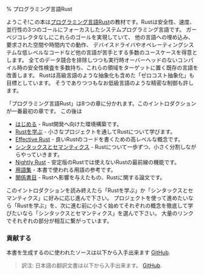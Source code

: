 % プログラミング言語Rust
<!-- % The Rust Programming Language -->

<!-- Welcome! This book will teach you about the [Rust Programming Language][rust]. -->
<!-- Rust is a systems programming language focused on three goals: safety, speed, -->
<!-- and concurrency. It maintains these goals without having a garbage collector, -->
<!-- making it a useful language for a number of use cases other languages aren’t -->
<!-- good at: embedding in other languages, programs with specific space and time -->
<!-- requirements, and writing low-level code, like device drivers and operating -->
<!-- systems. It improves on current languages targeting this space by having a -->
<!-- number of compile-time safety checks that produce no runtime overhead, while -->
<!-- eliminating all data races. Rust also aims to achieve ‘zero-cost abstractions’ -->
<!-- even though some of these abstractions feel like those of a high-level language. -->
<!-- Even then, Rust still allows precise control like a low-level language would. -->

ようこそ!この本は[プログラミング言語Rust][rust]の教材です。Rustは安全性、速度、並行性の3つのゴールにフォーカスしたシステムプログラミング言語です。
ガーベジコレクタなしにこれらのゴールを実現していて、 他の言語への埋め込み、要求された空間や時間内での動作、
デバイスドライバやオペレーティングシステムな低レベルなコードなど他の言語が苦手とする多数のユースケースを得意とします。
全てのデータ競合を排除しつつも実行時オーバーヘッドのないコンパイル時の安全性検査を多数持ち、これらの領域をターゲットに置く既存の言語を改善します。
Rustは高級言語のような抽象化も含めた「ゼロコスト抽象化」も目標としています。
そうでありつつもなお低級言語のような精密な制御も許します。

[rust]: https://www.rust-lang.org

<!-- “The Rust Programming Language” is split into eight sections. This introduction -->
<!-- is the first. After this: -->


「プログラミング言語Rust」は8つの章に分かれます。このイントロダクションが一番最初の章です。
この後は

<!-- * [Getting started][gs] - Set up your computer for Rust development. -->
<!-- * [Learn Rust][lr] - Learn Rust programming through small projects. -->
<!-- * [Effective Rust][er] - Higher-level concepts for writing excellent Rust code. -->
<!-- * [Syntax and Semantics][ss] - Each bit of Rust, broken down into small chunks. -->
<!-- * [Nightly Rust][nr] - Cutting-edge features that aren’t in stable builds yet. -->
<!-- * [Glossary][gl] - A reference of terms used in the book. -->
<!-- * [Bibliography][bi] - Background on Rust's influences, papers about Rust. -->

* [はじめる][gs] - Rust開発へ向けた環境構築です。
* [Rustを学ぶ][lr] - 小さなプロジェクトを通してRustについて学びます。
* [Effective Rust][er] - 良いRustのコードを書くための高レベルな概念です。
* [シンタックスとセマンティクス][ss] - Rustについて一歩ずつ、小さく分割しながらやっていきます。
* [Nightly Rust][nr] - 安定版のRustでは使えないRustの最前線の機能です。
* [用語集][gl] - 本書で使われる用語の参考です。
* [関係書目][bi] - Rustへ影響を与えたもの、Rustに関する論文です。

[gs]: getting-started.html
[lr]: learn-rust.html
[er]: effective-rust.html
[ss]: syntax-and-semantics.html
[nr]: nightly-rust.html
[gl]: glossary.html
[bi]: bibliography.html

<!-- After reading this introduction, you’ll want to dive into either ‘Learn Rust’ or -->
<!-- ‘Syntax and Semantics’, depending on your preference: ‘Learn Rust’ if you want -->
<!-- to dive in with a project, or ‘Syntax and Semantics’ if you prefer to start -->
<!-- small, and learn a single concept thoroughly before moving onto the next. -->
<!-- Copious cross-linking connects these parts together. -->

このイントロダクションを読み終えたら「Rustを学ぶ」か「シンタックスとセマンティクス」に好みに応じ進んで下さい。
プロジェクトを使って進めたいなら「Rustを学ぶ」を、次に進む前に小さく始めてそれぞれの概念を徹底して学びたいなら「シンタックスとセマンティクス」を選んで下さい。
大量のリンクでそれぞれの部分が相互に繋がっています。

<!-- ### Contributing -->
### 貢献する

<!-- The source files from which this book is generated can be found on -->

本書を生成するのに使われたソースは以下から入手出来ます
[GitHub][book].

[book]: https://github.com/rust-lang/rust/tree/master/src/doc/book

> 訳注: 日本語の翻訳文書は以下から入手出来ます。
> [GitHub][bookja].
> 

[bookja]: https://github.com/KeenS/the-rust-programming-language-ja/tree/master/1.6/ja/book
